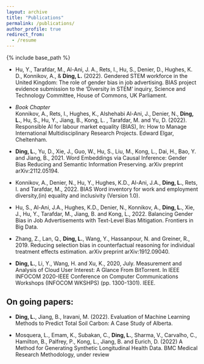 ```yaml
---
layout: archive
title: "Publications"
permalink: /publications/
author_profile: true
redirect_from:
  - /resume
---
```


{% include base_path %}  

* Hu, Y., Tarafdar, M., Al-Ani, J. A., Rets, I., Hu, S., Denier, D., Hughes, K. D., Konnikov, A., &
**Ding, L.** (2022). Gendered STEM workforce in the United Kingdom: The role of gender bias in
job advertising. BIAS project evidence submission to the ‘Diversity in STEM’ inquiry, Science
and Technology Committee, House of Commons, UK Parliament.

* *Book Chapter* \
Konnikov, A., Rets, I., Hughes, K., Alshehabi Al-Ani, J., Denier, N., **Ding, L.**, Hu, S., Hu, Y., Jiang, B., Kong, L. , Tarafdar, M. and Yu, D. (2022). Responsible AI for labour market equality (BIAS), In: How to Manage International Multidisciplinary Research Projects. Edward Elgar, Cheltenham.

* **Ding, L.**, Yu, D., Xie, J., Guo, W., Hu, S., Liu, M., Kong, L., Dai, H., Bao, Y. and Jiang, B., 2021. Word Embeddings via Causal Inference: Gender Bias Reducing and Semantic Information Preserving. arXiv preprint arXiv:2112.05194.

* Konnikov, A., Denier, N., Hu, Y., Hughes, K.D., Al-Ani, J.A., **Ding, L.**, Rets, I. and Tarafdar, M., 2022. BIAS Word inventory for work and employment diversity,(in) equality and inclusivity (Version 1.0).

* Hu, S., Al-Ani, J.A., Hughes, K.D., Denier, N., Konnikov, A., **Ding, L.**, Xie, J., Hu, Y., Tarafdar, M., Jiang, B. and Kong, L., 2022. Balancing Gender Bias in Job Advertisements with Text-Level Bias Mitigation. Frontiers in Big Data.

* Zhang, Z., Lan, Q., **Ding, L.**, Wang, Y., Hassanpour, N. and Greiner, R., 2019. Reducing selection bias in counterfactual reasoning for individual treatment effects estimation. arXiv preprint arXiv:1912.09040.

* **Ding, L.**, Li, Y., Wang, H. and Xu, K., 2020, July. Measurement and Analysis of Cloud User Interest: A Glance From BitTorrent. In IEEE INFOCOM 2020-IEEE Conference on Computer Communications Workshops (INFOCOM WKSHPS) (pp. 1300-1301). IEEE.

## On going papers:

* **Ding, L.**, Jiang, B., Iravani, M. (2022). Evaluation of Machine Learning Methods to Predict Total
Soil Carbon: A Case Study of Alberta.

* Mosquera, L., Emam, K., Subakan, C., **Ding, L.**, Sharma, V., Carvalho, C., Hamilton, B., Palfrey, P.,
Kong, L., Jiang, B. and Eurich, D. (2022) A Method for Generating Synthetic Longitudinal Health
Data. BMC Medical Research Methodology, under review
